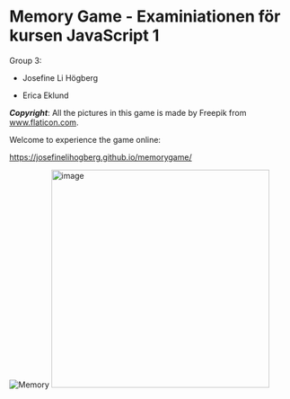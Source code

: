 # Memory Game - Examiniationen för kursen JavaScript 1

Group 3:

* Josefine Li Högberg

* Erica Eklund

***Copyright***: All the pictures in this game is made by Freepik from www.flaticon.com.

Welcome to experience the game online:

https://josefinelihogberg.github.io/memorygame/

![Memory](https://user-images.githubusercontent.com/97985695/217208898-4ec30c60-aeb5-4226-92fb-4d1f2d2fc18d.jpg)
<img width="388" alt="image" src="https://user-images.githubusercontent.com/97985695/217209495-3149ab9e-a3ae-4788-9fc9-daa46f398c39.png">


